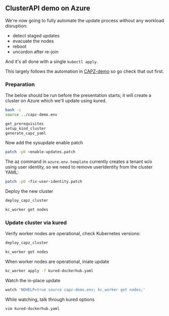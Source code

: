 ## ClusterAPI demo on Azure

We're now going to fully automate the update process without any workload
disruption:
- detect staged updates
- evacuate the nodes
- reboot
- uncordon after re-join

And it's all done with a single `kubectl apply`.

This largely follows the automation in [CAPZ-demo](../../CAPZ-demo) so go check
that out first.

### Preparation

The below should be run before the presentation starts; it will create a
cluster on Azure which we'll update using kured.

```bash
bash -i
source ../capz-demo.env

get_prerequisites
setup_kind_cluster
generate_capz_yaml
```

Now add the sysupdate enable patch
```bash
patch -p0 <enable-updates.patch
```

The az command in `azure.env.template` currently creates a tenant w/o using
user identity, so we need to remove userIdentity from the cluster YAML:
```bash
patch -p0 <fix-user-identity.patch
```

Deploy the new cluster
```bash
deploy_capz_cluster

kc_worker get nodes
```

### Update cluster via kured

Verify worker nodes are operational, check Kubernetes versions:
```bash
deploy_capz_cluster

kc_worker get nodes
```

When worker nodes are operational, iniate update
```bash
kc_worker apply -f kured-dockerhub.yaml
```

Watch the in-place update
```bash
watch 'NOHELP=true source capz-demo.env; kc_worker get nodes;'
```

While watching, talk through kured options
```bash
vim kured-dockerhub.yaml
```
